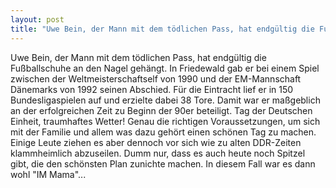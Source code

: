 ```yaml
---
layout: post
title: "Uwe Bein, der Mann mit dem tödlichen Pass, hat endgültig die Fußballschuhe an den Nagel gehängt."
---
```


Uwe Bein, der Mann mit dem tödlichen Pass, hat endgültig die Fußballschuhe an den Nagel gehängt. In Friedewald gab er bei einem Spiel zwischen der Weltmeisterschaftself von 1990 und der EM-Mannschaft Dänemarks von 1992 seinen Abschied. Für die Eintracht lief er in 150 Bundesligaspielen auf und erzielte dabei 38 Tore. Damit war er maßgeblich an der erfolgreichen Zeit zu Beginn der 90er beteiligt. Tag der Deutschen Einheit, traumhaftes Wetter! Genau die richtigen Voraussetzungen, um sich mit der Familie und allem was dazu gehört einen schönen Tag zu machen. Einige Leute ziehen es aber dennoch vor sich wie zu alten DDR-Zeiten klammheimlich abzuseilen. Dumm nur, dass es auch heute noch Spitzel gibt, die den schönsten Plan zunichte machen. In diesem Fall war es dann wohl "IM Mama"...
